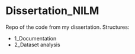 # Dissertation_NILM
Repo of the code from my dissertation.
Structures:
- 1_Documentation
- 2_Dataset analysis
